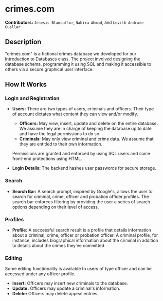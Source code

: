 # crimes.com

**Contributors:** `Jenesis Blancaflor`, `Nabira Ahmad`, and `Levith Andrade Cuellar`

## Description
"crimes.com" is a fictional crimes database we developed for our Introduction to Databases class. The project involved designing the database schema, programming it using SQL and making it accessible to others via a secure graphical user interface. 

## How It Works

### Login and Registration
- **Users:** There are two types of users, criminals and officers. Their type of account dictates what content they can view and/or modify.
  - **Officers:** May view, insert, update and delete on the entire database. We assume they are in charge of keeping the database up to date and have the legal permissions to do so.
  - **Criminals:** May only view criminal and crime data. We assume that they are entitled to their own information.

  Permissions are granted and enforced by using SQL users and some front-end protections using HTML.

- **Login Details:** The backend hashes user passwords for secure storage. 

### Search
- **Search Bar:** A search prompt, inspired by Google's, allows the user to search for criminal, crime, officer and probation officer profiles. The search bar enforces filtering by providing the user a series of search options depending on their level of access.

### Profiles
- **Profile:** A successful search result is a profile that details information about a criminal, crime, officer or probation officer. A criminal profile, for instance, includes biographical information about the criminal in addition to details about the crimes they've committed.

### Editing
Some editing functionality is available to users of type officer and can be accessed under any officer profile.
- **Insert:** Officers may insert new criminals to the database.
- **Update:** Officers may update a criminal's information.
- **Delete:** Officers may delete appeal entries.

